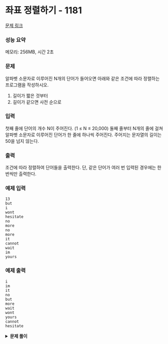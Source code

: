 # 좌표 정렬하기 - 1181

[문제 링크](https://www.acmicpc.net/problem/1181)

### 성능 요약

메모리: 256MB, 시간 2초

### 문제

알파벳 소문자로 이루어진 N개의 단어가 들어오면 아래와 같은 조건에 따라 정렬하는 프로그램을 작성하시오.

1. 길이가 짧은 것부터
2. 길이가 같으면 사전 순으로

### 입력

첫째 줄에 단어의 개수 N이 주어진다. (1 ≤ N ≤ 20,000) 둘째 줄부터 N개의 줄에 걸쳐 알파벳 소문자로 이루어진 단어가 한 줄에 하나씩 주어진다. 주어지는 문자열의 길이는 50을 넘지 않는다.

### 출력

조건에 따라 정렬하여 단어들을 출력한다. 단, 같은 단어가 여러 번 입력된 경우에는 한 번씩만 출력한다.

### 예제 입력

```
13
but
i
wont
hesitate
no
more
no
more
it
cannot
wait
im
yours
```

### 예제 출력

```
i
im
it
no
but
more
wait
wont
yours
cannot
hesitate
```

<details><summary><b>문제 풀이</b></summary>
<div markdown="1">

### 해결

#### 배열 중복값 제거하기

```js
const uniqueWords = input.filter((word, idx) => {
  return input.indexOf(word) === idx;
});
```

- `indexOf()`의 동일한 요소가 존재할 경우 맨 앞의 index를 반환하는 특징을 이용
- 현재 단어의 인덱스 번호와 현재 순서의 인덱스 같다면 uniqueWords 배열에 추가. 단어가 같을 경우 먼저 들어간 인덱스 번호와 비교하게 되어 들어가지 않음.

#### 단어 정렬하기

```js
const sortedWords = uniqueWords.sort().sort((curWord, prevWord) => {
  if (curWord.length !== prevWord.length) {
    return curWord.length - prevWord.length;
  }
});
```

- 일단 단어를 사전 순(unicode순)으로 정렬하기 위해 `sort()`를 사용했다.
- 한번 더 sort를 통해서 길이를 비교해서 정렬햇다.

#### console.log 한번만 사용

```js
let result = "";
sortedWords.forEach((word) => {
  result += `${word}\n`;
});
console.log(result.trim());
```

- 메모리와 시간을 아끼기 위해 `result` 문자열을 만들어 한 번에 출력했다.

```js
console.log(sortedWord.join('\n');
```

- 이렇게 하면 메모리가 줄어들지만 시간이 늘어난다. 하지만 깔끔해서 좋은 것 같다.

### 해결 2

다른 사람들은 어떻게 풀어보나 찾아보다 아래와 같은 코드를 발견했다.

```js
function Solution(n, words) {
  const sorted = [];

  // 단어의 길이가 담긴 배열만들기
  const wordsLength = words.map((word) => word.length);
  // 제일 짧은 것과 제일 긴 길이를 뽑아냄
  const max = Math.max(...wordsLength);
  const min = Math.min(...wordsLength);

  // 단어의 길이만큼 반복
  for (let i = min; i <= max; i++) {
    // 같은 길이를 가진 단어가 담길 배열
    const group = [];
    // 단어 수만큼 반복
    for (let j = 0; j < n; j++) {
      // 단어의 길이가 같다면
      if (input[j].length === i) {
        // 그룹에 같은 단어가 없다면 집어넣음
        if (group.indexOf(input[j]) === -1) group.push(input[j]);
      }
    }

    // 같은 길이를 가진 단어들이 있다면
    if (group.length > 1) {
      // 유니코드 순으로 정렬해서 넣어줌
      sorted.push(...group.sort());
      continue;
    }
    // 그냥 넣어줌
    sorted.push(...group);
  }
  console.log(sorted.join("\n"));
}

Solution(n, input);
```

### 해결 3

```js
function Solution(words) {
  const sortedWords = words.sort(
    (a, b) => a.length - b.length || a.localeCompare(b)
  );
  const uniqueWords = new Set(sortedWords);
  console.log(Array.from(uniqueWords).join("\n"));
}

Solution(input);
```

- 코드도 정말 깔끔하고, 압도적인 속도 차이를 보여준다. 메모리는 비록 가장 많이 사용하나, 속도가 20배 정도 빠르다.

#### 사전 순 정렬

##### **localeCompare()**

```js
참조문자열.localeCompare(비교문자열);
```

- 참조 문자열이 비교 문자열보다 앞에 있으면 음수, 그렇지 않으면 양수, 동등하면 0을 반환한다.
- 사전 순으로 배열을 정리해야 하다보니 `sort()`를 안에서 한 번 더 쓸수 없을까 생각했는데, 이 내장 메서드를 이용하면 쉽게 해결할 수 있었다.

#### 중복 제거

```js
const uniqueWords = new Set(sortedWords);
console.log(Array.from(uniqueWords).join("\n"));
```

- 고유값만 배열로 만들기 위해 `Set`을 사용했다.
- Set을 사용한 객체는 유사 배열 객체이므로 `Array.from`을 통해서 얕은 복사를 통해 새로운 배열을 만든다.

</div>
</details>
